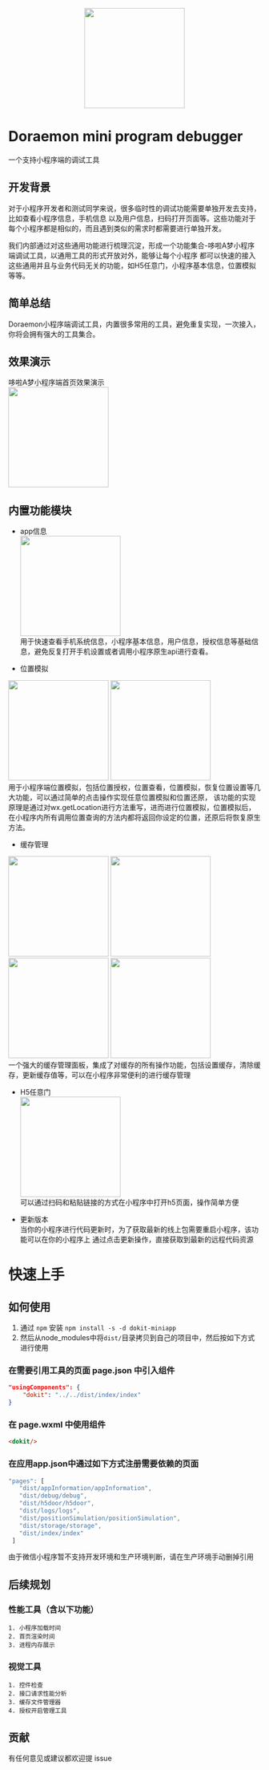 <p align="center">
    <img width="200" src="./docs/assets/dokit.png">
</p>

# Doraemon mini program debugger
一个支持小程序端的调试工具
## 开发背景
对于小程序开发者和测试同学来说，很多临时性的调试功能需要单独开发去支持，比如查看小程序信息，手机信息
以及用户信息，扫码打开页面等。这些功能对于每个小程序都是相似的，而且遇到类似的需求时都需要进行单独开发。

我们内部通过对这些通用功能进行梳理沉淀，形成一个功能集合-哆啦A梦小程序端调试工具，以通用工具的形式开放对外，能够让每个小程序
都可以快速的接入这些通用并且与业务代码无关的功能，如H5任意门，小程序基本信息，位置模拟等等。

## 简单总结

Doraemon小程序端调试工具，内置很多常用的工具，避免重复实现，一次接入，你将会拥有强大的工具集合。

## 效果演示
哆啦A梦小程序端首页效果演示<br>
<img width="200" src="./docs/assets/preview.png">

## 内置功能模块

- app信息<br>
<img width="200" src="./docs/assets/appinfo.jpg"><br>
用于快速查看手机系统信息，小程序基本信息，用户信息，授权信息等基础信息，避免反复打开手机设置或者调用小程序原生api进行查看。

- 位置模拟<br>
<img width="200" style="display:inline-block" src="./docs/assets/position.jpg">
<img width="200" style="display:inline-block" src="./docs/assets/map.png">
<br>
用于小程序端位置模拟，包括位置授权，位置查看，位置模拟，恢复位置设置等几大功能，可以通过简单的点击操作实现任意位置模拟和位置还原，
该功能的实现原理是通过对wx.getLocation进行方法重写，进而进行位置模拟，位置模拟后，在小程序内所有调用位置查询的方法内都将返回你设定的位置，还原后将恢复原生方法。

- 缓存管理<br>
<img width="200" style="display:inline-block" src="./docs/assets/storage.jpg">
<img width="200" style="display:inline-block" src="./docs/assets/storage-add.png">
<img width="200" style="display:inline-block" src="./docs/assets/storage-revise.png">
<img width="200" style="display:inline-block" src="./docs/assets/storage-revise-detail.png">
<br>
一个强大的缓存管理面板，集成了对缓存的所有操作功能，包括设置缓存，清除缓存，更新缓存值等，可以在小程序非常便利的进行缓存管理

- H5任意门<br>
<img width="200" src="./docs/assets/h5door.jpg"><br>
可以通过扫码和粘贴链接的方式在小程序中打开h5页面，操作简单方便

- 更新版本<br>
当你的小程序进行代码更新时，为了获取最新的线上包需要重启小程序，该功能可以在你的小程序上
通过点击更新操作，直接获取到最新的远程代码资源


# 快速上手

## 如何使用

1. 通过 `npm` 安装 `npm install -s -d dokit-miniapp`
2. 然后从node_modules中将`dist/`目录拷贝到自己的项目中，然后按如下方式进行使用

### 在需要引用工具的页面 page.json 中引入组件

```json
"usingComponents": {
    "dokit": "../../dist/index/index"
}
```

### 在 page.wxml 中使用组件

```html
<dokit/>
```

### 在应用app.json中通过如下方式注册需要依赖的页面
 ```js
"pages": [
    "dist/appInformation/appInformation",
    "dist/debug/debug",
    "dist/h5door/h5door",
    "dist/logs/logs",
    "dist/positionSimulation/positionSimulation",
    "dist/storage/storage",
    "dist/index/index"
  ]
```
由于微信小程序暂不支持开发环境和生产环境判断，请在生产环境手动删掉引用

## 后续规划
### 性能工具（含以下功能）
    1. 小程序加载时间
    2. 首页渲染时间
    3. 进程内存展示
### 视觉工具
    1. 控件检查
    2. 接口请求性能分析
    3. 缓存文件管理器
    4. 授权开启管理工具

## 贡献

有任何意见或建议都欢迎提 issue
